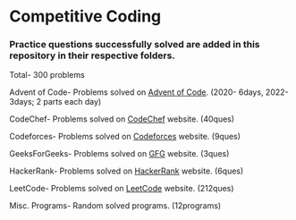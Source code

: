 # Competitive Coding

### Practice questions successfully solved are added in this repository in their respective folders.

Total- 300 problems

Advent of Code- Problems solved on [Advent of Code](https://adventofcode.com/). (2020- 6days, 2022- 3days; 2 parts each day)

CodeChef- Problems solved on [CodeChef](https://www.codechef.com/practice?itm_medium=navmenu&itm_campaign=practice) website. (40ques)

Codeforces- Problems solved on [Codeforces](https://codeforces.com/problemset) website. (9ques)

GeeksForGeeks- Problems solved on [GFG](https://practice.geeksforgeeks.org/problem-of-the-day) website. (3ques)

HackerRank- Problems solved on [HackerRank](https://www.hackerrank.com/dashboard) website. (6ques)

LeetCode- Problems solved on [LeetCode](https://leetcode.com/problemset/all/) website. (212ques)

Misc. Programs- Random solved programs. (12programs)